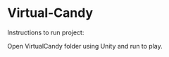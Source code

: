 # Virtual-Candy

Instructions to run project:

Open VirtualCandy folder using Unity and run to play.
